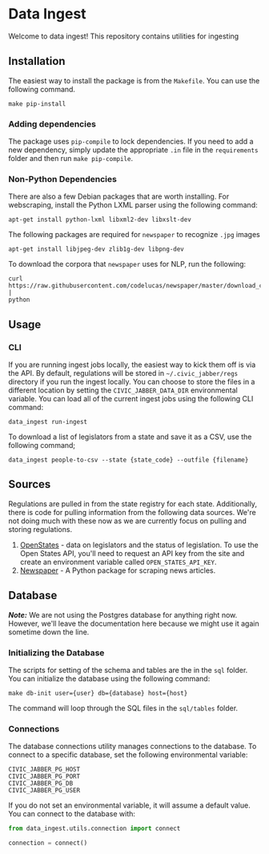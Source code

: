 # Data Ingest

Welcome to data ingest! This repository contains utilities for ingesting

## Installation

The easiest way to install the package is from the `Makefile`. You can use the following
command.

```
make pip-install
```


### Adding dependencies

The package uses `pip-compile` to lock dependencies. If you need to add a new
dependency, simply update the appropriate `.in` file in the `requirements` folder and
then run `make pip-compile`.

### Non-Python Dependencies

There are also a few Debian packages that are worth installing. For webscraping,
install the Python LXML parser using the following command:

```
apt-get install python-lxml libxml2-dev libxslt-dev
```

The following packages are required for `newspaper` to recognize `.jpg` images
```
apt-get install libjpeg-dev zlib1g-dev libpng-dev
```

To download the corpora that `newspaper` uses for NLP, run the following:
```
curl https://raw.githubusercontent.com/codelucas/newspaper/master/download_corpora.py |
python
```
## Usage

### CLI

If you are running ingest jobs locally, the easiest way to kick them off is via the API.
By default, regulations will be stored in `~/.civic_jabber/regs` directory if you
run the ingest locally. You can choose to store the files in a different location by
setting the `CIVIC_JABBER_DATA_DIR` environmental variable.
You can load all of the current ingest jobs using the following CLI command:

```
data_ingest run-ingest
```

To download a list of legislators from a state and save it as a CSV, use the following
command;

```
data_ingest people-to-csv --state {state_code} --outfile {filename}
```

## Sources

Regulations are pulled in from the state registry for each state. Additionally, there
is code for pulling information from the following data sources. We're not doing much
with these now as we are currently focus on pulling and storing regulations.

1. [OpenStates](https://openstates.org) - data on legislators and the status of legislation. To use the Open States API, you'll need to request an API key from the site and create an environment variable called `OPEN_STATES_API_KEY`.
2. [Newspaper](https://newspaper.readthedocs.io) - A Python package for scraping news
   articles.

## Database

***Note:*** We are not using the Postgres database for anything right now. However,
we'll leave the documentation here because we might use it again sometime down the line.

### Initializing the Database

The scripts for setting of the schema and tables are the in the `sql` folder. You can
initialize the database using the following command:

```
make db-init user={user} db={database} host={host}
```

The command will loop through the SQL files in the `sql/tables` folder.

### Connections

The database connections utility manages connections to the database. To connect to a
specific database, set the following environmental variable:

```
CIVIC_JABBER_PG_HOST
CIVIC_JABBER_PG_PORT
CIVIC_JABBER_PG_DB
CIVIC_JABBER_PG_USER
```

If you do not set an environmental variable, it will assume a default value. You can
connect to the database with:

```python
from data_ingest.utils.connection import connect

connection = connect()

```
